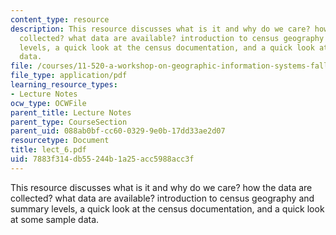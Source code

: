 ```yaml
---
content_type: resource
description: This resource discusses what is it and why do we care? how the data are
  collected? what data are available? introduction to census geography and summary
  levels, a quick look at the census documentation, and a quick look at some sample
  data.
file: /courses/11-520-a-workshop-on-geographic-information-systems-fall-2005/7883f314db55244b1a25acc5988acc3f_lect_6.pdf
file_type: application/pdf
learning_resource_types:
- Lecture Notes
ocw_type: OCWFile
parent_title: Lecture Notes
parent_type: CourseSection
parent_uid: 088ab0bf-cc60-0329-9e0b-17dd33ae2d07
resourcetype: Document
title: lect_6.pdf
uid: 7883f314-db55-244b-1a25-acc5988acc3f
---
```

This resource discusses what is it and why do we care? how the data are collected? what data are available? introduction to census geography and summary levels, a quick look at the census documentation, and a quick look at some sample data.

